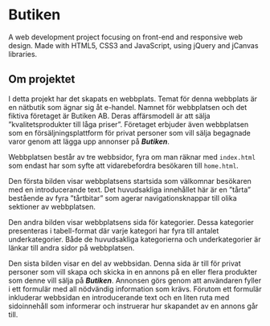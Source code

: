 # Butiken
A web development project focusing on front-end and responsive web design. Made with HTML5, CSS3 and JavaScript, using jQuery and jCanvas libraries.



## Om projektet

I detta projekt har det skapats en webbplats. Temat för denna webbplats är en nätbutik som
ägnar sig åt e-handel. Namnet för webbplatsen och det fiktiva företaget är Butiken AB.
Deras affärsmodell är att sälja ”kvalitetsprodukter till låga priser”. Företaget erbjuder även
webbplatsen som en försäljningsplattform för privat personer som vill sälja begagnade varor
genom att lägga upp annonser på ***Butiken***.  

Webbplatsen består av tre webbsidor, fyra om man räknar med `index.html` som endast
har som syfte att vidarebefordra besökaren till `home.html`.  

Den första bilden visar webbplatsens startsida som välkomnar besökaren med en
introducerande text. Det huvudsakliga innehållet här är en ”tårta” bestående av fyra
”tårtbitar” som agerar navigationsknappar till olika sektioner av webbplatsen.  

Den andra bilden visar webbplatsens sida för kategorier. Dessa kategorier presenteras i
tabell-format där varje kategori har fyra till antalet underkategorier. Både de huvudsakliga
kategorierna och underkategorier är länkar till andra sidor på webbplatsen.  

Den sista bilden visar en del av webbsidan. Denna sida är till för privat personer som vill
skapa och skicka in en annons på en eller flera produkter som denne vill sälja på ***Butiken***.
Annonsen görs genom att användaren fyller i ett formulär med all nödvändig information
som krävs. Förutom ett formulär inkluderar webbsidan en introducerande text och en liten
ruta med sidoinnehåll som informerar och instruerar hur skapandet av en annons går till.
